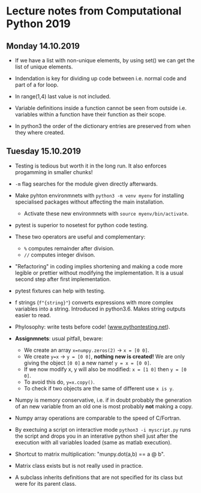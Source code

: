 # Lecture notes from Computational Python 2019

## Monday 14.10.2019

- If we have a list with non-unique elements, by using set() we can get the list of unique elements.

- Indendation is key for dividing up code between i.e. normal code and part of a for loop.

- In range(1,4) last value is not included.

- Variable definitions inside a function cannot be seen from outside i.e. variables within a function have their function as their scope.

- In python3 the order of the dictionary entries are preserved from when they where created.

## Tuesday 15.10.2019

- Testing is tedious but worth it in the long run. It also enforces progamming in smaller chunks!

- `-m` flag searches for the module given directly afterwards.

- Make pyhton environmnets with `python3 -m venv myenv` for installing specialised packages without affecting the main installation. 
    - Activate these new environmnets with `source myenv/bin/activate`.

- pytest is superior to nosetest for python code testing.

- These two operators are useful and complementary:
    - `%` computes remainder after division.
    - `//` computes integer divison. 

- "Refactoring" in coding implies shortening and making a code more legible or prettier without modifying the implementation. It is a usual second step after first implementation.

- pytest fixtures can help with testing.

- f strings (`f"{string}"`) converts expressions with more complex variables into a string. Introduced in python3.6. Makes string outputs easier to read.

- Phylosophy: write tests before code! (www.pythontesting.net).

- **Assignmnets**: usual pitfall, beware:
    - We create an array `x=numpy.zeros(2)` -> `x = [0 0]`.
    - We create `y=x` -> `y = [0 0]`, **nothing new is created!** We are only giving the object `[0 0]` a new name! `y = x = [0 0]`.
    - If we now modify x, y will also be modified: `x = [1 0]` then `y = [0 0]`.
    - To avoid this do, `y=x.copy()`.
    - To check if two objects are the same of different use `x is y`.
 
 - Numpy is memory conservative, i.e. if in doubt probably the generation of an new variable from an old one is most probably **not** making a copy.

 - Numpy array operations are comparable to the speed of C/Fortran.

 - By exectuing a script on interactive mode `python3 -i myscript.py` runs the script and drops you in an interative python shell just after the execution with all variables loaded (same as matlab execution).

 - Shortcut to matrix multiplication: "munpy.dot(a,b) == a @ b".

 - Matrix class exists but is not really used in practice.

 - A subclass inherits definitions that are not specified for its class but were for its parent class.